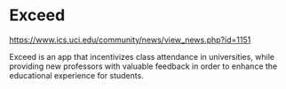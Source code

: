 # Exceed

https://www.ics.uci.edu/community/news/view_news.php?id=1151

Exceed is an app that incentivizes class attendance in universities, while providing new professors with valuable feedback in order to enhance the educational experience for students. 
